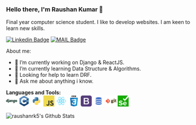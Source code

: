 
<!--
**raushanrk5/raushanrk5** is a ✨ _special_ ✨ repository because its `README.md` (this file) appears on your GitHub profile. -->

### Hello there, I'm Raushan Kumar 👋 

Final year computer science student. I like to develop websites. I am keen to learn new skills.

[![Linkedin Badge](https://img.shields.io/badge/-raushanrk5-blue?style=flat-square&logo=Linkedin&logoColor=white&link=https://https://www.linkedin.com/in/raushanrk5/)](https://www.linkedin.com/in/raushanrk5/)
[![MAIL Badge](https://img.shields.io/badge/-kumarraushanrk5@gmail.com-c14438?style=flat-square&logo=Gmail&logoColor=white&link=mailto:kumarraushanrk5@gmail.com)](mailto:kumarraushanrk5@gmail.com)

About me:

- 🔭 I’m currently working on Django & ReactJS.
- 🌱 I’m currently learning Data Structure & Algorithms. 
- 👯 Looking for help to learn DRF.
- 💬 Ask me about anything i know.

**Languages and Tools:**  
<code><img height="30" src="https://raw.githubusercontent.com/github/explore/80688e429a7d4ef2fca1e82350fe8e3517d3494d/topics/django/django.png"></code>
<code><img height="30" src="https://raw.githubusercontent.com/github/explore/80688e429a7d4ef2fca1e82350fe8e3517d3494d/topics/cpp/cpp.png"></code>
<code><img height="30" src="https://raw.githubusercontent.com/github/explore/80688e429a7d4ef2fca1e82350fe8e3517d3494d/topics/python/python.png"></code>
<code><img height="30" src="https://raw.githubusercontent.com/github/explore/80688e429a7d4ef2fca1e82350fe8e3517d3494d/topics/javascript/javascript.png"></code>
<code><img height="30" src="https://raw.githubusercontent.com/github/explore/80688e429a7d4ef2fca1e82350fe8e3517d3494d/topics/react/react.png"></code>
<code><img height="30" src="https://raw.githubusercontent.com/github/explore/80688e429a7d4ef2fca1e82350fe8e3517d3494d/topics/css/css.png"></code>
<code><img height="30" src="https://raw.githubusercontent.com/github/explore/80688e429a7d4ef2fca1e82350fe8e3517d3494d/topics/bootstrap/bootstrap.png"></code>
<code><img height="30" src="https://raw.githubusercontent.com/github/explore/80688e429a7d4ef2fca1e82350fe8e3517d3494d/topics/sql/sql.png"></code>
<code><img height="30" src="https://raw.githubusercontent.com/github/explore/80688e429a7d4ef2fca1e82350fe8e3517d3494d/topics/git/git.png"></code>
<code><img height="30" src="https://raw.githubusercontent.com/github/explore/80688e429a7d4ef2fca1e82350fe8e3517d3494d/topics/selenium/selenium.png"></code>


<img align="left" alt="raushanrk5's Github Stats" src="https://github-readme-stats.vercel.app/api?username=raushanrk5&show_icons=true&hide_border=true" />
